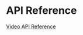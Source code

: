 <!-- 
NavPath: Video API
LinkLabel: API Reference
Weight: 80
ExternalLink: https://dev.projectoxford.ai/docs/services/565d6516778daf15800928d5
-->

 # API Reference
 
 [Video API Reference](https://dev.projectoxford.ai/docs/services/565d6516778daf15800928d5)
